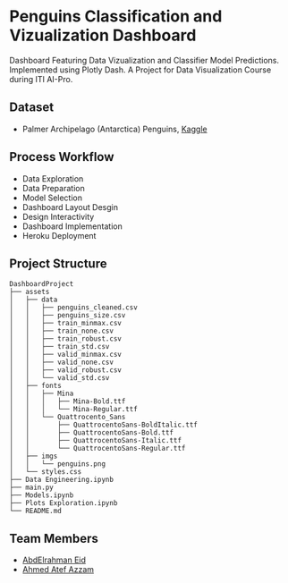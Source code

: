 # Penguins Classification and Vizualization Dashboard

Dashboard Featuring Data Vizualization and Classifier Model Predictions. Implemented using Plotly Dash. A Project for Data Visualization Course during ITI AI-Pro.

## Dataset

- Palmer Archipelago (Antarctica) Penguins, [Kaggle](https://www.kaggle.com/datasets/parulpandey/palmer-archipelago-antarctica-penguin-data)

## Process Workflow

- Data Exploration
- Data Preparation
- Model Selection
- Dashboard Layout Desgin
- Design Interactivity
- Dashboard Implementation
- Heroku Deployment

## Project Structure
```
DashboardProject
├── assets
│   ├── data
│   │   ├── penguins_cleaned.csv
│   │   ├── penguins_size.csv
│   │   ├── train_minmax.csv
│   │   ├── train_none.csv
│   │   ├── train_robust.csv
│   │   ├── train_std.csv
│   │   ├── valid_minmax.csv
│   │   ├── valid_none.csv
│   │   ├── valid_robust.csv
│   │   └── valid_std.csv
│   ├── fonts
│   │   ├── Mina
│   │   │   ├── Mina-Bold.ttf
│   │   │   └── Mina-Regular.ttf
│   │   └── Quattrocento_Sans
│   │       ├── QuattrocentoSans-BoldItalic.ttf
│   │       ├── QuattrocentoSans-Bold.ttf
│   │       ├── QuattrocentoSans-Italic.ttf
│   │       └── QuattrocentoSans-Regular.ttf
│   ├── imgs
│   │   └── penguins.png
│   └── styles.css
├── Data Engineering.ipynb
├── main.py
├── Models.ipynb
├── Plots Exploration.ipynb
└── README.md
```

## Team Members

- [AbdElrahman Eid](https://github.com/AbdElrahman-A-Eid)
- [Ahmed Atef Azzam](https://github.com/AhmedAzzam99)
